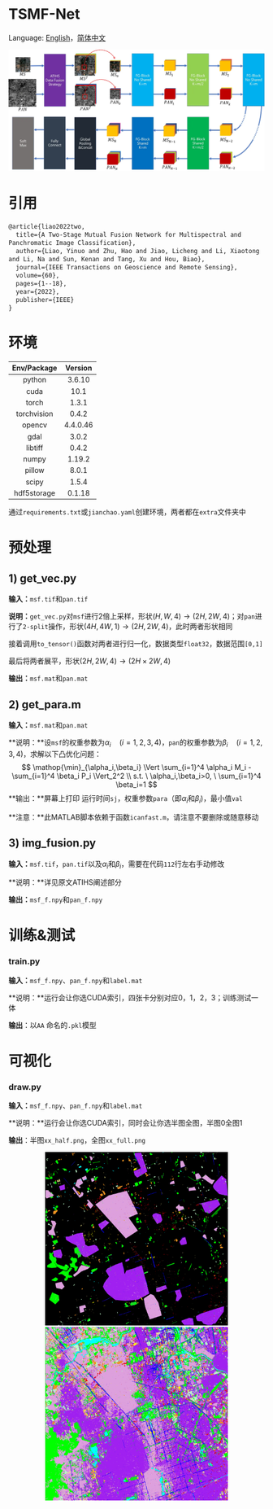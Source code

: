 # TSMF-Net

Language: [English](README.md)，[简体中文](README_zh.md)

![](extra/TSMF.webp)



# 引用

```
@article{liao2022two,
  title={A Two-Stage Mutual Fusion Network for Multispectral and Panchromatic Image Classification},
  author={Liao, Yinuo and Zhu, Hao and Jiao, Licheng and Li, Xiaotong and Li, Na and Sun, Kenan and Tang, Xu and Hou, Biao},
  journal={IEEE Transactions on Geoscience and Remote Sensing},
  volume={60},
  pages={1--18},
  year={2022},
  publisher={IEEE}
}
```



# 环境

| Env/Package | Version  |
| :---------: | :------: |
|   python    |  3.6.10  |
|    cuda     |   10.1   |
|    torch    |  1.3.1   |
| torchvision |  0.4.2   |
|   opencv    | 4.4.0.46 |
|    gdal     |  3.0.2   |
|   libtiff   |  0.4.2   |
|    numpy    |  1.19.2  |
|   pillow    |  8.0.1   |
|    scipy    |  1.5.4   |
| hdf5storage |  0.1.18  |

通过`requirements.txt`或`jianchao.yaml`创建环境，两者都在`extra`文件夹中



# 预处理

## 1) get_vec.py

**输入：**`msf.tif`和`pan.tif`

**说明：**`get_vec.py`对`msf`进行2倍上采样，形状$(H,W,4)\to(2H,2W,4)$；对`pan`进行了`2-split`操作，形状$(4H,4W,1)\to(2H,2W,4)$，此时两者形状相同

接着调用`to_tensor()`函数对两者进行归一化，数据类型`float32`，数据范围`[0,1]`

最后将两者展平，形状$(2H,2W,4)\to(2H\times2W,4)$

**输出：**`msf.mat`和`pan.mat`



## 2) get_para.m

**输入：**`msf.mat`和`pan.mat`

**说明：**设`msf`的权重参数为$\alpha_i\quad(i=1,2,3,4)$，`pan`的权重参数为$\beta_i\quad(i=1,2,3,4)$，求解以下凸优化问题：
$$
\mathop{\min}_{\alpha_i,\beta_i} \Vert \sum_{i=1}^4 \alpha_i M_i - \sum_{i=1}^4  \beta_i P_i \Vert_2^2
\\
s.t. \  \alpha_i,\beta_i>0, \ \sum_{i=1}^4  \beta_i=1
$$
**输出：**屏幕上打印 运行时间`sj`，权重参数`para`（即$\alpha_i$和$\beta_i$)，最小值`val`

**注意：**此MATLAB脚本依赖于函数`icanfast.m`，请注意不要删除或随意移动



## 3) img_fusion.py

**输入：**`msf.tif`，`pan.tif`以及$\alpha_i$和$\beta_i$，需要在代码`112`行左右手动修改

**说明：**详见原文ATIHS阐述部分

**输出：**`msf_f.npy`和`pan_f.npy`





# 训练&测试

### train.py

**输入：**`msf_f.npy`、`pan_f.npy`和`label.mat`

**说明：**运行会让你选CUDA索引，四张卡分别对应0，1，2，3；训练测试一体

**输出**：以`AA` 命名的`.pkl`模型





# 可视化

### draw.py

**输入：**`msf_f.npy`、`pan_f.npy`和`label.mat`

**说明：**运行会让你选CUDA索引，同时会让你选半图全图，半图0全图1

**输出**：半图`xx_half.png`，全图`xx_full.png`

<center class="half">
    <img src="viz/10_half.webp" width="360">
    <img src="viz/10_full.webp" width="360">
</center>
